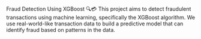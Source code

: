 Fraud Detection Using XGBoost 🔍💳
This project aims to detect fraudulent transactions using machine learning, specifically the XGBoost algorithm. We use real-world-like transaction data to build a predictive model that can identify fraud based on patterns in the data.
